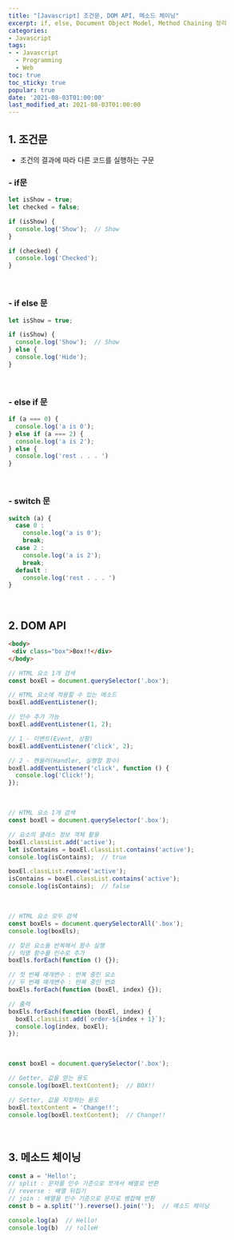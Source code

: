 ```yaml
---
title: "[Javascript] 조건문, DOM API, 메소드 체이닝"
excerpt: if, else, Document Object Model, Method Chaining 정리
categories:
- Javascript
tags:
- - Javascript
  - Programming
  - Web
toc: true
toc_sticky: true
popular: true
date: '2021-08-03T01:00:00'
last_modified_at: 2021-08-03T01:00:00
---
```


## 1. 조건문

- 조건의 결과에 따라 다른 코드를 실행하는 구문


### - if문

```javascript
let isShow = true;
let checked = false;

if (isShow) {
  console.log('Show');  // Show
}

if (checked) {
  console.log('Checked');
}
```

<br>


### - if else 문

```javascript
let isShow = true;

if (isShow) {
  console.log('Show');  // Show
} else {
  console.log('Hide');
}
```


<br>

### - else if 문

```javascript
if (a === 0) {
  console.log('a is 0');
} else if (a === 2) {
  console.log('a is 2');
} else {
  console.log('rest . . . ')
}
```


<br>

### - switch 문

```javascript
switch (a) {
  case 0 :
    console.log('a is 0');
    break;
  case 2 :
    console.log('a is 2');
    break;
  default :
    console.log('rest . . . ')
}
```


<br>

## 2. DOM API

```html
<body>
 <div class="box">Box!!</div>
</body>
```

```javascript
// HTML 요소 1개 검색
const boxEl = document.querySelector('.box');

// HTML 요소에 적용할 수 있는 메소드
boxEl.addEventListener();

// 인수 추가 가능
boxEl.addEventListener(1, 2);

// 1 - 이벤트(Event, 상황)
boxEl.addEventListener('click', 2);

// 2 - 핸들러(Handler, 실행할 함수)
boxEl.addEventListener('click', function () {
  console.log('Click!');
});
```

<br>

```javascript
// HTML 요소 1개 검색
const boxEl = document.querySelector('.box');

// 요소의 클래스 정보 객체 활용
boxEl.classList.add('active');
let isContains = boxEl.classList.contains('active');
console.log(isContains);  // true

boxEl.classList.remove('active');
isContains = boxEl.classList.contains('active');
console.log(isContains);  // false
```

<br>

```javascript
// HTML 요소 모두 검색
const boxEls = document.querySelectorAll('.box');
console.log(boxEls);

// 찾은 요소들 반복해서 함수 실행
// 익명 함수를 인수로 추가
boxEls.forEach(function () {});

// 첫 번째 매개변수 : 반복 중인 요소
// 두 번째 매개변수 : 반복 중인 번호
boxEls.forEach(function (boxEl, index) {});

// 출력
boxEls.forEach(function (boxEl, index) {
  boxEl.classList.add(`order-${index + 1}`);
  console.log(index, boxEl);
});
```

<br>

```javascript
const boxEl = document.querySelector('.box');

// Getter, 값을 얻는 용도
console.log(boxEl.textContent);  // BOX!!

// Setter, 값을 지정하는 용도
boxEl.textContent = 'Change!!';
console.log(boxEl.textContent);  // Change!!
```


<br>

## 3. 메소드 체이닝

```javascript
const a = 'Hello!';
// split : 문자를 인수 기준으로 쪼개서 배열로 반환
// reverse : 배열 뒤집기
// join : 배열을 인수 기준으로 문자로 병합해 반환
const b = a.split('').reverse().join('');  // 메소드 체이닝

console.log(a)  // Hello!
console.log(b)  // !olleH
```